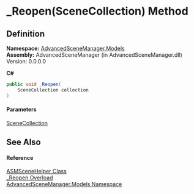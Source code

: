 # \_Reopen(SceneCollection) Method

## Definition

**Namespace:** [AdvancedSceneManager.Models](N_AdvancedSceneManager_Models.md)\
**Assembly:** AdvancedSceneManager (in AdvancedSceneManager.dll) Version: 0.0.0.0

**C#**

```c#
public void _Reopen(
	SceneCollection collection
)
```

#### Parameters

&#x20; [SceneCollection](T_AdvancedSceneManager_Models_SceneCollection.md)&#x20;

## See Also

#### Reference

[ASMSceneHelper Class](T_AdvancedSceneManager_Models_ASMSceneHelper.md)\
[\_Reopen Overload](Overload_AdvancedSceneManager_Models_ASMSceneHelper__Reopen.md)\
[AdvancedSceneManager.Models Namespace](N_AdvancedSceneManager_Models.md)
